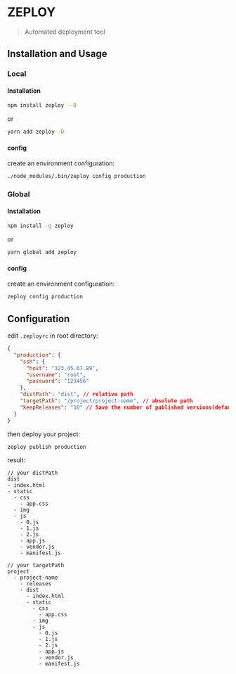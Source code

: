 # ZEPLOY

> Automated deployment tool

## Installation and Usage

### Local

#### Installation

```bash
npm install zeploy --D
```
or
```bash
yarn add zeploy -D
```

#### config
create an environment configuration:

```bash
./node_modules/.bin/zeploy config production
```

### Global

#### Installation
```bash
npm install -g zeploy
```
or
```bash
yarn global add zeploy
```
#### config
create an environment configuration:

```bash
zeploy config production
```

## Configuration

edit `.zeployrc` in root directory:

```json
{
  "production": {
    "ssh": {
      "host": "123.45.67.89",
      "username": "root",
      "password": "123456"
    },
    "distPath": "dist", // relative path
    "targetPath": "/project/project-name", // absolute path
    "keepReleases": "10" // Save the number of published versions(default 10)
  }
}
```

then deploy your project:
```bash
zeploy publish production
```

result:

```
// your distPath
dist
- index.html
- static
  - css
    - app.css
  - img
  - js
    - 0.js
    - 1.js
    - 2.js
    - app.js
    - vendor.js
    - manifest.js
```

```
// your targetPath
project
  - project-name
    - releases
    - dist
      - index.html
      - static
        - css
          - app.css
        - img
        - js
          - 0.js
          - 1.js
          - 2.js
          - app.js
          - vendor.js
          - manifest.js
```


